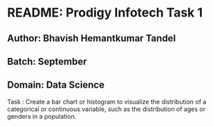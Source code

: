 # README: Prodigy Infotech Task 1

## Author: Bhavish Hemantkumar Tandel

## Batch: September

## Domain: Data Science

Task : Create a bar chart or histogram to visualize the distribution of a categorical or continuous variable, such as the distribution of ages or genders in a population.



